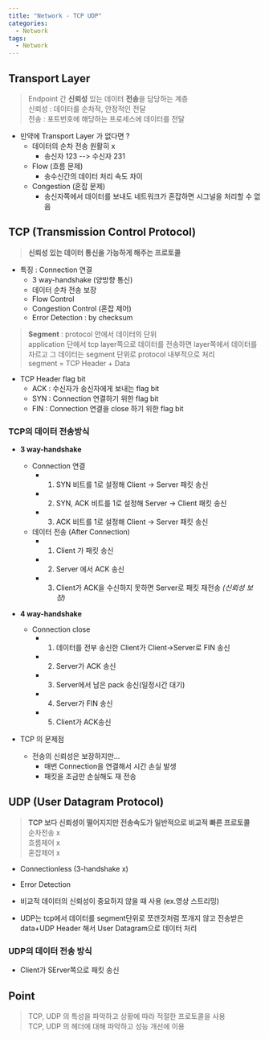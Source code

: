 ```yaml
---
title: "Network - TCP UDP"
categories:
  - Network
tags:
  - Network
---
```


## Transport Layer
> Endpoint 간 **신뢰성** 있는 데이터 **전송**을 담당하는 계층  
> 신뢰성 : 데이터를 순차적, 안정적인 전달  
> 전송 : 포트번호에 해당하는 프로세스에 데이터를 전달  



- 만약에 Transport Layer 가 없다면 ? 
  - 데이터의 순차 전송 원활히 x
    - 송신자 123 --> 수신자 231
  - Flow (흐름 문제)
    - 송수신간의 데이터 처리 속도 차이 
  - Congestion (혼잡 문제)
    - 송신자쪽에서 데이터를 보내도 네트워크가 혼잡하면 시그널을 처리할 수 없음
    
## TCP (Transmission Control Protocol)
> **신뢰성 있는 데이터 통신을 가능하게 해주는 프로토콜**


- 특징 : Connection 연결
  - 3 way-handshake (양방향 통신)
  - 데이터 순차 전송 보장
  - Flow Control
  - Congestion Control (혼잡 제어)
  - Error Detection : by checksum


> **Segment** : protocol 안에서 데이터의 단위  
> application 단에서 tcp layer쪽으로 데이터를 전송하면 layer쪽에서 데이터를 자르고 그 데이터는 segment 단위로 protocol 내부적으로 처리  
> segment = TCP Header + Data  


- TCP Header flag bit
  - ACK : 수신자가 송신자에게 보내는 flag bit
  - SYN : Connection 연결하기 위한 flag bit
  - FIN : Connection 연결을 close 하기 위한 flag bit


### TCP의 데이터 전송방식
- **3 way-handshake**
  - Connection 연결
    - 1) SYN 비트를 1로 설정해 Client -> Server 패킷 송신
    - 2) SYN, ACK 비트를 1로 설정해 Server -> Client 패킷 송신
    - 3) ACK 비트를 1로 설정해 Client -> Server 패킷 송신
  - 데이터 전송 (After Connection)
    - 1) Client 가 패킷 송신
    - 2) Server 에서 ACK 송신 
    - 3) Client가 ACK을 수신하지 못하면 Server로 패킷 재전송 *(신뢰성 보장)*

- **4 way-handshake**
  - Connection close
    - 1) 데이터를 전부 송신한 Client가 Client->Server로 FIN 송신
    - 2) Server가 ACK 송신
    - 3) Server에서 남은 pack 송신(일정시간 대기)
    - 4) Server가 FIN 송신
    - 5) Client가 ACK송신

- TCP 의 문제점
  - 전송의 신뢰성은 보장하지만...
    - 매번 Connection을 연결해서 시간 손실 발생
    - 패킷을 조금만 손실해도 재 전송


## UDP (User Datagram Protocol)
> **TCP 보다 신뢰성이 떨어지지만 전송속도가 일반적으로 비교적 빠른 프로토콜**  
> 순차전송 x  
> 흐름제어 x  
> 혼잡제어 x  


- Connectionless (3-handshake x)
- Error Detection
- 비교적 데이터의 신뢰성이 중요하지 않을 때 사용 (ex.영상 스트리밍)


- UDP는 tcp에서 데이터를 segment단위로 쪼갠것처럼 쪼개지 않고 전송받은 data+UDP Header 해서 User Datagram으로 데이터 처리

### UDP의 데이터 전송 방식
- Client가 SErver쪽으로 패킷 송신

## Point
> TCP, UDP 의 특성을 파악하고 상황에 따라 적절한 프로토콜을 사용  
> TCP, UDP 의 헤더에 대해 파악하고 성능 개선에 이용    
